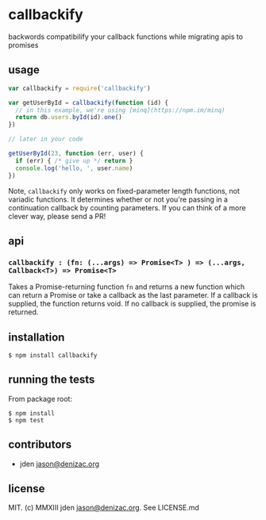 # callbackify
backwords compatibilify your callback functions while migrating apis to promises

## usage
```js
var callbackify = require('callbackify')

var getUserById = callbackify(function (id) {
  // in this example, we're using [minq](https://npm.im/minq)
  return db.users.byId(id).one()
})

// later in your code

getUserById(23, function (err, user) {
  if (err) { /* give up */ return }
  console.log('hello, ', user.name)
})

```
Note, `callbackify` only works on fixed-parameter length functions, not variadic functions. It determines whether or not you're passing in a continuation callback by counting parameters. If you can think of a more clever way, please send a PR!

## api

### `callbackify : (fn: (...args) => Promise<T> ) => (...args, Callback<T>) => Promise<T>`

Takes a Promise-returning function `fn` and returns a new function which can return a Promise or take a callback as the last parameter. If a callback is supplied, the function returns void. If no callback is supplied, the promise is returned.

## installation

    $ npm install callbackify


## running the tests

From package root:

    $ npm install
    $ npm test


## contributors

- jden <jason@denizac.org>


## license

MIT. (c) MMXIII jden <jason@denizac.org>. See LICENSE.md
